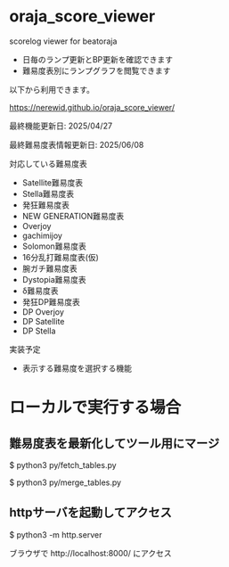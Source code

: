 # oraja_score_viewer
scorelog viewer for beatoraja
- 日毎のランプ更新とBP更新を確認できます
- 難易度表別にランプグラフを閲覧できます

以下から利用できます。

https://nerewid.github.io/oraja_score_viewer/

最終機能更新日: 2025/04/27

最終難易度表情報更新日: 2025/06/08

対応している難易度表
- Satellite難易度表
- Stella難易度表
- 発狂難易度表
- NEW GENERATION難易度表
- Overjoy
- gachimijoy
- Solomon難易度表
- 16分乱打難易度表(仮)
- 腕ガチ難易度表
- Dystopia難易度表
- δ難易度表
- 発狂DP難易度表
- DP Overjoy
- DP Satellite
- DP Stella

実装予定
- 表示する難易度を選択する機能

# ローカルで実行する場合
## 難易度表を最新化してツール用にマージ

$ python3 py/fetch_tables.py

$ python3 py/merge_tables.py

## httpサーバを起動してアクセス
$ python3 -m http.server

ブラウザで http://localhost:8000/ にアクセス

